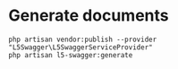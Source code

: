# Generate documents
```
php artisan vendor:publish --provider "L5Swagger\L5SwaggerServiceProvider"
php artisan l5-swagger:generate
```